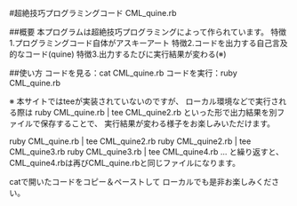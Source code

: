 #超絶技巧プログラミングコード
CML_quine.rb

##概要
本プログラムは超絶技巧プログラミングによって作られています。
特徴1.プログラミングコード自体がアスキーアート
特徴2.コードを出力する自己言及的なコード(quine)
特徴3.出力するたびに実行結果が変わる(※)

##使い方
コードを見る：cat CML_quine.rb
コードを実行：ruby CML_quine.rb

※ 本サイトではteeが実装されていないのですが、
ローカル環境などで実行される際は
ruby CML_quine.rb | tee CML_quine2.rb
といった形で出力結果を別ファイルで保存することで、
実行結果が変わる様子をお楽しみいただけます。

ruby CML_quine.rb | tee CML_quine2.rb
ruby CML_quine2.rb | tee CML_quine3.rb
ruby CML_quine3.rb | tee CML_quine4.rb
…
と繰り返すと、
CML_quine4.rbは再びCML_quine.rbと同じファイルになります。

catで開いたコードをコピー＆ペーストして
ローカルでも是非お楽しみください。